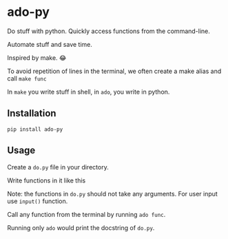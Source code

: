 # ado-py

Do stuff with python. Quickly access functions from the command-line.

Automate stuff and save time.

Inspired by make. 😂

To avoid repetition of lines in the terminal, we often create a make alias and call
`make func`

In `make` you write stuff in shell, in `ado`, you write in python.

## Installation

```shell
pip install ado-py
```

## Usage

Create a `do.py` file in your directory.

Write functions in it like this

Note: the functions in `do.py` should not take any arguments.
For user input use `input()` function.

Call any function from the terminal by running `ado func`.

Running only `ado` would print the docstring of `do.py`.
